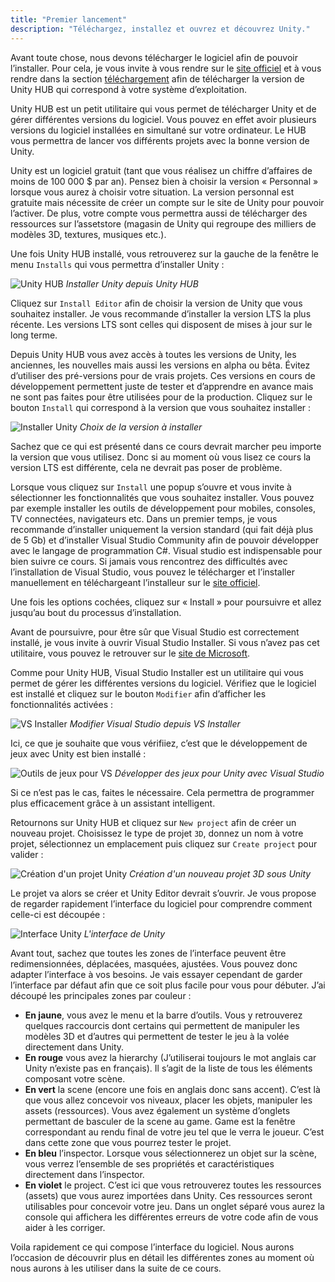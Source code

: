 ```yaml
---
title: "Premier lancement"
description: "Téléchargez, installez et ouvrez et découvrez Unity."
---
```


Avant toute chose, nous devons télécharger le logiciel afin de pouvoir l’installer. Pour cela, je vous invite à vous rendre sur le [site officiel](https://unity.com/fr) et à vous rendre dans la section [téléchargement](https://unity.com/fr/download) afin de télécharger la version de Unity HUB qui correspond à votre système d’exploitation.

Unity HUB est un petit utilitaire qui vous permet de télécharger Unity et de gérer différentes versions du logiciel. Vous pouvez en effet avoir plusieurs versions du logiciel installées en simultané sur votre ordinateur. Le HUB vous permettra de lancer vos différents projets avec la bonne version de Unity.

Unity est un logiciel gratuit (tant que vous réalisez un chiffre d’affaires de moins de 100 000 $ par an). Pensez bien à choisir la version « Personnal » lorsque vous aurez à choisir votre situation. La version personnal est gratuite mais nécessite de créer un compte sur le site de Unity pour pouvoir l’activer. De plus, votre compte vous permettra aussi de télécharger des ressources sur l’assetstore (magasin de Unity qui regroupe des milliers de modèles 3D, textures, musiques etc.).

Une fois Unity HUB installé, vous retrouverez sur la gauche de la fenêtre le menu `Installs` qui vous permettra d’installer Unity :

![Unity HUB](./1_unity_hub.png)
_Installer Unity depuis Unity HUB_

Cliquez sur `Install Editor` afin de choisir la version de Unity que vous souhaitez installer. Je vous recommande d’installer la version LTS la plus récente. Les versions LTS sont celles qui disposent de mises à jour sur le long terme.

Depuis Unity HUB vous avez accès à toutes les versions de Unity, les anciennes, les nouvelles mais aussi les versions en alpha ou bêta. Évitez d’utiliser des pré-versions pour de vrais projets. Ces versions en cours de développement permettent juste de tester et d’apprendre en avance mais ne sont pas faites pour être utilisées pour de la production. Cliquez sur le bouton `Install` qui correspond à la version que vous souhaitez installer :

![Installer Unity](./2_unity_hub_install.png)
_Choix de la version à installer_

Sachez que ce qui est présenté dans ce cours devrait marcher peu importe la version que vous utilisez. Donc si au moment où vous lisez ce cours la version LTS est différente, cela ne devrait pas poser de problème.

Lorsque vous cliquez sur `Install` une popup s’ouvre et vous invite à sélectionner les fonctionnalités que vous souhaitez installer. Vous pouvez par exemple installer les outils de développement pour mobiles, consoles, TV connectées, navigateurs etc. Dans un premier temps, je vous recommande d’installer uniquement la version standard (qui fait déjà plus de 5 Gb) et d’installer Visual Studio Community afin de pouvoir développer avec le langage de programmation C#. Visual studio est indispensable pour bien suivre ce cours. Si jamais vous rencontrez des difficultés avec l’installation de Visual Studio, vous pouvez le télécharger et l’installer manuellement en téléchargeant l’installeur sur le [site officiel](https://visualstudio.microsoft.com/fr/downloads/).

Une fois les options cochées, cliquez sur « Install » pour poursuivre et allez jusqu’au bout du processus d’installation.

Avant de poursuivre, pour être sûr que Visual Studio est correctement installé, je vous invite à ouvrir Visual Studio Installer. Si vous n’avez pas cet utilitaire, vous pouvez le retrouver sur le [site de Microsoft](https://visualstudio.microsoft.com/fr/downloads/).

Comme pour Unity HUB, Visual Studio Installer est un utilitaire qui vous permet de gérer les différentes versions du logiciel. Vérifiez que le logiciel est installé et cliquez sur le bouton `Modifier` afin d’afficher les fonctionnalités activées :

![VS Installer](./3_unity_vs_installer.png)
_Modifier Visual Studio depuis VS Installer_

Ici, ce que je souhaite que vous vérifiiez, c’est que le développement de jeux avec Unity est bien installé :

![Outils de jeux pour VS](./4_unity_vs_installer_unity.png)
_Développer des jeux pour Unity avec Visual Studio_

Si ce n’est pas le cas, faites le nécessaire. Cela permettra de programmer plus efficacement grâce à un assistant intelligent.

Retournons sur Unity HUB et cliquez sur `New project` afin de créer un nouveau projet. Choisissez le type de projet `3D`, donnez un nom à votre projet, sélectionnez un emplacement puis cliquez sur `Create project` pour valider :

![Création d'un projet Unity](./5_unity_projet_3d.png)
_Création d'un nouveau projet 3D sous Unity_

Le projet va alors se créer et Unity Editor devrait s’ouvrir. Je vous propose de regarder rapidement l’interface du logiciel pour comprendre comment celle-ci est découpée :

![Interface Unity](./6_unity_interface.png)
_L'interface de Unity_

Avant tout, sachez que toutes les zones de l’interface peuvent être redimensionnées, déplacées, masquées, ajustées. Vous pouvez donc adapter l’interface à vos besoins. Je vais essayer cependant de garder l’interface par défaut afin que ce soit plus facile pour vous pour débuter. J’ai découpé les principales zones par couleur :

-   **En jaune**, vous avez le menu et la barre d’outils. Vous y retrouverez quelques raccourcis dont certains qui permettent de manipuler les modèles 3D et d’autres qui permettent de tester le jeu à la volée directement dans Unity.
-   **En rouge** vous avez la hierarchy (J’utiliserai toujours le mot anglais car Unity n’existe pas en français). Il s’agit de la liste de tous les éléments composant votre scène.
-   **En vert** la scene (encore une fois en anglais donc sans accent). C’est là que vous allez concevoir vos niveaux, placer les objets, manipuler les assets (ressources). Vous avez également un système d’onglets permettant de basculer de la scene au game. Game est la fenêtre correspondant au rendu final de votre jeu tel que le verra le joueur. C’est dans cette zone que vous pourrez tester le projet.
-   **En bleu** l’inspector. Lorsque vous sélectionnerez un objet sur la scène, vous verrez l’ensemble de ses propriétés et caractéristiques directement dans l’inspector.
-   **En violet** le project. C’est ici que vous retrouverez toutes les ressources (assets) que vous aurez importées dans Unity. Ces ressources seront utilisables pour concevoir votre jeu. Dans un onglet séparé vous aurez la console qui affichera les différentes erreurs de votre code afin de vous aider à les corriger.

Voila rapidement ce qui compose l’interface du logiciel. Nous aurons l’occasion de découvrir plus en détail les différentes zones au moment où nous aurons à les utiliser dans la suite de ce cours.
